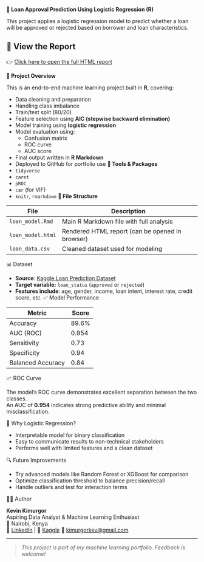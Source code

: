**🏦 Loan Approval Prediction Using Logistic Regression (R)**

This project applies a logistic regression model to predict whether a loan will be approved or rejected based on borrower and loan characteristics.
## 🔗 View the Report

👉 [Click here to open the full HTML report](https://kimukev.github.io/loan-approval-logistic-regression/loan_model.html)


**📌 Project Overview**

This is an end-to-end machine learning project built in **R**, covering:

- Data cleaning and preparation  
- Handling class imbalance  
- Train/test split (80/20)
- Feature selection using **AIC (stepwise backward elimination)**
- Model training using **logistic regression**
- Model evaluation using:
  - Confusion matrix
  - ROC curve
  - AUC score
- Final output written in **R Markdown**  
- Deployed to GitHub for portfolio use
**🧰 Tools & Packages**
- `tidyverse`
- `caret`
- `pROC`
- `car` (for VIF)
- `knitr`, `rmarkdown`
**📁 File Structure**

| File              | Description                                 |
|-------------------|---------------------------------------------|
| `loan_model.Rmd`  | Main R Markdown file with full analysis     |
| `loan_model.html` | Rendered HTML report (can be opened in browser) |
| `loan_data.csv`   | Cleaned dataset used for modeling           |
📊 Dataset

- **Source**: [Kaggle Loan Prediction Dataset](https://www.kaggle.com/)
- **Target variable:** `loan_status` (`approved` or `rejected`)
- **Features include**: age, gender, income, loan intent, interest rate, credit score, etc.
  ✅ Model Performance

| Metric             | Score   |
|--------------------|---------|
| Accuracy           | 89.6%   |
| AUC (ROC)          | 0.954   |
| Sensitivity        | 0.73    |
| Specificity        | 0.94    |
| Balanced Accuracy  | 0.84    |

📈 ROC Curve

The model’s ROC curve demonstrates excellent separation between the two classes.  
An AUC of **0.954** indicates strong predictive ability and minimal misclassification.

🎯 Why Logistic Regression?

- Interpretable model for binary classification
- Easy to communicate results to non-technical stakeholders
- Performs well with limited features and a clean dataset

🔍 Future Improvements

- Try advanced models like Random Forest or XGBoost for comparison  
- Optimize classification threshold to balance precision/recall  
- Handle outliers and test for interaction terms

 🧑‍💻 Author

**Kevin Kimurgor**  
Aspiring Data Analyst & Machine Learning Enthusiast  
📍 Nairobi, Kenya  
💼 [LinkedIn](https://www.linkedin.com/) | 🧠 [Kaggle](https://www.kaggle.com/) 
📧 kimurgorkev@gmail.com

---

> _This project is part of my machine learning portfolio. Feedback is welcome!_
